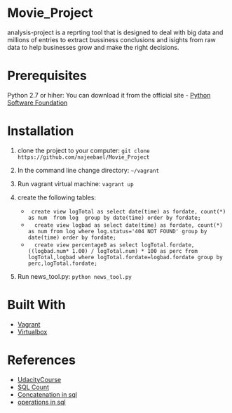 # Movie_Project

analysis-project is a reprting tool that is designed to deal with big data and millions of entries
to extract bussiness conclusions and isights from raw data to help businesses grow and make the right decisions.

# Prerequisites

Python 2.7 or hiher: You can download it from the official site - [Python Software Foundation](https://www.python.org)



# Installation 


1. clone the project to your computer: ` git clone https://github.com/najeebael/Movie_Project `

2. In the command line change directory: ` ~/vagrant `

3. Run vagrant virtual machine: ` vagrant up `

4. create the following tables:
      * ` create view logTotal as select date(time) as fordate, count(*) as num  from log  group by date(time) order by fordate;`
      * `  create view logbad as select date(time) as fordate, count(*) as num from log where log.status='404 NOT FOUND' group by date(time) order by fordate;`
      * `  create view percentageB as select logTotal.fordate,((logbad.num* 1.00) / logTotal.num) * 100 as perc from logTotal,logbad where logTotal.fordate=logbad.fordate group by perc,logTotal.fordate;`

4. Run news_tool.py: ` python news_tool.py `

# Built With

* [Vagrant](https://www.virtualbox.org/wiki/Downloads)
* [Virtualbox](https://www.vagrantup.com/)

# References

* [UdacityCourse](https://classroom.udacity.com/nanodegrees/nd004/parts/8d3e23e1-9ab6-47eb-b4f3-d5dc7ef27bf0/modules/bc51d967-cb21-46f4-90ea-caf73439dc59/lessons/96869cfc-c67e-4a6c-9df2-9f93267b7be5/concepts/ffdd3161-2adb-4592-af11-62109c110ffd)
* [SQL Count](https://www.w3schools.com/sql/sql_count_avg_sum.asp)
* [Concatenation in sql](https://stackoverflow.com/questions/3828842/how-to-like-two-columns-in-one-sql-statement)
* [operations in sql](https://social.msdn.microsoft.com/Forums/sqlserver/en-US/d833b7bc-4909-473f-bfd7-9a53ea0ef8c3/evaluate-percentage-using-two-columns-of-a-table?forum=transactsql)




